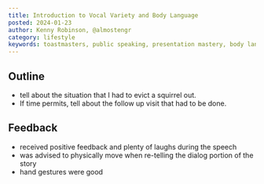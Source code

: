```yaml
---
title: Introduction to Vocal Variety and Body Language
posted: 2024-01-23
author: Kenny Robinson, @almostengr
category: lifestyle
keywords: toastmasters, public speaking, presentation mastery, body language, story telling
---
```


## Outline

* tell about the situation that I had to evict a squirrel out.  
* If time permits, tell about the follow up visit that had to be done. 

##  Feedback

* received positive feedback and plenty of laughs during the speech 
* was advised to physically move when re-telling the dialog portion of the story 
* hand gestures were good
